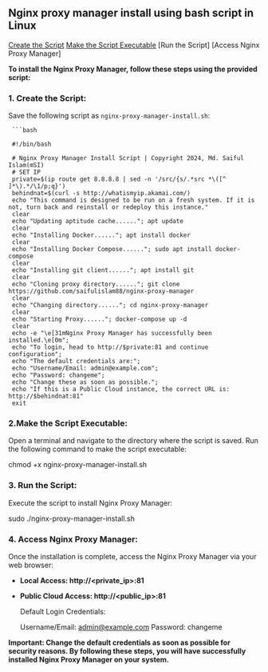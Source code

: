 ## Nginx proxy manager install using bash script in Linux

[Create the Script](https://github.com/saifulislam88/nginx-proxy-manager/tree/main?tab=readme-ov-file#1-create-the-script)
[Make the Script Executable](https://github.com/saifulislam88/nginx-proxy-manager/tree/main?tab=readme-ov-file#2make-the-script-executable)
[Run the Script]
[Access Nginx Proxy Manager]


**To install the Nginx Proxy Manager, follow these steps using the provided script:**

### **1. Create the Script:**

Save the following script as `nginx-proxy-manager-install.sh`:

     ```bash
     
     #!/bin/bash
   
     # Nginx Proxy Manager Install Script | Copyright 2024, Md. Saiful Islam(mSI)
     # SET IP
     private=$(ip route get 8.8.8.8 | sed -n '/src/{s/.*src *\([^ ]*\).*/\1/p;q}')
     behindnat=$(curl -s http://whatismyip.akamai.com/)
     echo "This command is designed to be run on a fresh system. If it is not, turn back and reinstall or redeploy this instance."
     clear
     echo "Updating aptitude cache......"; apt update
     clear
     echo "Installing Docker......"; apt install docker
     clear
     echo "Installing Docker Compose......"; sudo apt install docker-compose
     clear
     echo "Installing git client......"; apt install git
     clear
     echo "Cloning proxy directory......"; git clone https://github.com/saifulislam88/nginx-proxy-manager
     clear
     echo "Changing directory......"; cd nginx-proxy-manager
     clear
     echo "Starting Proxy......"; docker-compose up -d
     clear
     echo -e "\e[31mNginx Proxy Manager has successfully been installed.\e[0m";
     echo "To login, head to http://$private:81 and continue configuration";
     echo "The default credentials are:";
     echo "Username/Email: admin@example.com";
     echo "Password: changeme";
     echo "Change these as soon as possible.";
     echo "If this is a Public Cloud instance, the correct URL is: http://$behindnat:81"
     exit


### **2.Make the Script Executable:**

Open a terminal and navigate to the directory where the script is saved. Run the following command to make the script executable:

  chmod +x nginx-proxy-manager-install.sh

### **3. Run the Script:**

Execute the script to install Nginx Proxy Manager:

  sudo ./nginx-proxy-manager-install.sh


### **4. Access Nginx Proxy Manager:**

Once the installation is complete, access the Nginx Proxy Manager via your web browser:

 - **Local Access: http://<private_ip>:81**
 - **Public Cloud Access: http://<public_ip>:81**

    Default Login Credentials:
    
    Username/Email: admin@example.com
    Password: changeme

**Important: Change the default credentials as soon as possible for security reasons. By following these steps, you will have successfully installed Nginx Proxy Manager on your system.**
